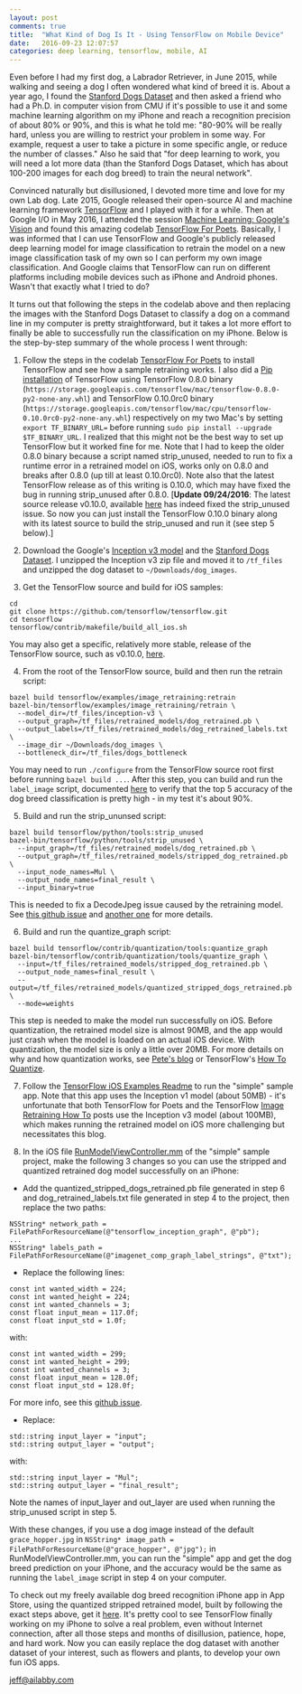 ```yaml
---
layout: post
comments: true
title:  "What Kind of Dog Is It - Using TensorFlow on Mobile Device"
date:   2016-09-23 12:07:57
categories: deep learning, tensorflow, mobile, AI
---
```


Even before I had my first dog, a Labrador Retriever, in June 2015, while walking and seeing a dog I often wondered what kind of breed it is. About a year ago, I found the [Stanford Dogs Dataset](http://vision.stanford.edu/aditya86/ImageNetDogs/) and then asked a friend who had a Ph.D. in computer vision from CMU if it's possible to use it and some machine learning algorithm on my iPhone and reach a recognition precision of about 80% or 90%, and this is what he told me: "80-90% will be really hard, unless you are willing to restrict your problem in some way. For example, request a user to take a picture in some specific angle, or reduce the number of classes." Also he said that "for deep learning to work, you will need a lot more data (than the Stanford Dogs Dataset, which has about 100-200 images for each dog breed) to train the neural network".

Convinced naturally but disillusioned, I devoted more time and love for my own Lab dog. Late 2015, Google released their open-source AI and machine learning framework [TensorFlow](https://www.tensorflow.org) and I played with it for a while. Then at Google I/O in May 2016, I attended the session [Machine Learning: Google's Vision](https://www.youtube.com/watch?v=Rnm83GqgqPE) and found this amazing codelab [TensorFlow For Poets](https://codelabs.developers.google.com/codelabs/tensorflow-for-poets). Basically, I was informed that I can use TensorFlow and Google's publicly released deep learning model for image classification to retrain the model on a new image classification task of my own so I can perform my own image classification. And Google claims that TensorFlow can run on different platforms including mobile devices such as iPhone and Android phones. Wasn't that exactly what I tried to do?

It turns out that following the steps in the codelab above and then replacing the images with the Stanford Dogs Dataset to classify a dog on a command line in my computer is pretty straightforward, but it takes a lot more effort to finally be able to successfully run the classification on my iPhone. Below is the step-by-step summary of the whole process I went through:

1. Follow the steps in the codelab [TensorFlow For Poets](https://codelabs.developers.google.com/codelabs/tensorflow-for-poets) to install TensorFlow and see how a sample retraining works. I also did a [Pip installation](https://www.tensorflow.org/versions/r0.10/get_started/os_setup.html#pip-installation) of TensorFlow using TensorFlow 0.8.0 binary (`https://storage.googleapis.com/tensorflow/mac/tensorflow-0.8.0-py2-none-any.whl`) and TensorFlow 0.10.0rc0 binary (`https://storage.googleapis.com/tensorflow/mac/cpu/tensorflow-0.10.0rc0-py2-none-any.whl`) respectively on my two Mac's by setting `export TF_BINARY_URL=` before running `sudo pip install --upgrade  $TF_BINARY_URL`. I realized that this might not be the best way to set up TensorFlow but it worked fine for me. Note that I had to keep the older 0.8.0 binary because a script named strip_unused, needed to run to fix a runtime error in a retrained model on iOS, works only on 0.8.0 and breaks after 0.8.0 (up till at least 0.10.0rc0). Note also that the latest TensorFlow release as of this writing is 0.10.0, which may have fixed the bug in running strip_unused after 0.8.0. [**Update 09/24/2016**: The latest source release v0.10.0, available [here](https://github.com/tensorflow/tensorflow/releases) has indeed fixed the strip_unused issue. So now you can just install the TensorFlow 0.10.0 binary along with its latest source to build the strip_unused and run it (see step 5 below).]

2. Download the Google's [Inception v3 model](https://storage.googleapis.com/download.tensorflow.org/models/inception_dec_2015.zip) and the [Stanford Dogs Dataset](http://vision.stanford.edu/aditya86/ImageNetDogs/). I unzipped the Inception v3 zip file and moved it to `/tf_files` and unzipped the dog dataset to `~/Downloads/dog_images`.

3. Get the TensorFlow source and build for iOS samples:
```
cd
git clone https://github.com/tensorflow/tensorflow.git
cd tensorflow
tensorflow/contrib/makefile/build_all_ios.sh
```
You may also get a specific, relatively more stable, release of the TensorFlow source, such as v0.10.0,  [here](https://github.com/tensorflow/tensorflow/releases).

4. From the root of the TensorFlow source, build and then run the retrain script:
```
bazel build tensorflow/examples/image_retraining:retrain
bazel-bin/tensorflow/examples/image_retraining/retrain \
  --model_dir=/tf_files/inception-v3 \
  --output_graph=/tf_files/retrained_models/dog_retrained.pb \
  --output_labels=/tf_files/retrained_models/dog_retrained_labels.txt \
  --image_dir ~/Downloads/dog_images \
  --bottleneck_dir=/tf_files/dogs_bottleneck
```
You may need to run `./configure` from the TensorFlow source root first before running `bazel build ...`. After this step, you can build and run the `label_image` script, documented [here](https://www.tensorflow.org/versions/r0.10/how_tos/image_retraining/index.html) to verify that the top 5 accuracy of the dog breed classification is pretty high - in my test it's about 90%.

5. Build and run the strip_ununsed script:
```
bazel build tensorflow/python/tools:strip_unused
bazel-bin/tensorflow/python/tools/strip_unused \
  --input_graph=/tf_files/retrained_models/dog_retrained.pb \
  --output_graph=/tf_files/retrained_models/stripped_dog_retrained.pb \
  --input_node_names=Mul \
  --output_node_names=final_result \
  --input_binary=true
```
This is needed to fix a DecodeJpeg issue caused by the retraining model. See [this github issue](https://github.com/tensorflow/tensorflow/issues/2883) and [another one](https://github.com/tensorflow/tensorflow/issues/3480) for more details.

6. Build and run the quantize_graph script:
```
bazel build tensorflow/contrib/quantization/tools:quantize_graph
bazel-bin/tensorflow/contrib/quantization/tools/quantize_graph \    
  --input=/tf_files/retrained_models/stripped_dog_retrained.pb \
  --output_node_names=final_result \
  --output=/tf_files/retrained_models/quantized_stripped_dogs_retrained.pb \
  --mode=weights
```
This step is needed to make the model run successfully on iOS. Before quantization, the retrained model size is almost 90MB, and the app would just crash when the model is loaded on an actual iOS device. With quantization, the model size is only a little over 20MB. For more details on why and how quantization works, see [Pete's blog](https://petewarden.com/2016/05/03/how-to-quantize-neural-networks-with-tensorflow/) or TensorFlow's [How To Quantize](https://www.tensorflow.org/versions/r0.10/how_tos/quantization/index.html).


7. Follow the [TensorFlow iOS Examples Readme](https://github.com/tensorflow/tensorflow/tree/master/tensorflow/contrib/ios_examples) to run the "simple" sample app. Note that this app uses the Inception v1 model (about 50MB) - it's unfortunate that both TensorFlow for Poets and the TensorFlow [Image Retraining How To](https://www.tensorflow.org/versions/r0.10/how_tos/image_retraining/index.html) posts use the Inception v3 model (about 100MB), which makes running the retrained model on iOS more challenging but necessitates this blog.

8. In the iOS file [RunModelViewController.mm](https://github.com/tensorflow/tensorflow/blob/master/tensorflow/contrib/ios_examples/simple/RunModelViewController.mm) of the "simple" sample project, make the following 3 changes so you can use the stripped and quantized retrained dog model successfully on an iPhone:
* Add the quantized_stripped_dogs_retrained.pb file generated in step 6 and dog_retrained_labels.txt file generated in step 4 to the project, then replace the two paths:
```
NSString* network_path = FilePathForResourceName(@"tensorflow_inception_graph", @"pb");
...
NSString* labels_path = FilePathForResourceName(@"imagenet_comp_graph_label_strings", @"txt");
```
* Replace the following lines:
```
const int wanted_width = 224;
const int wanted_height = 224;  
const int wanted_channels = 3;  
const float input_mean = 117.0f;  
const float input_std = 1.0f;  
```
with:
```
const int wanted_width = 299;  
const int wanted_height = 299;  
const int wanted_channels = 3;  
const float input_mean = 128.0f;  
const float input_std = 128.0f;  
```
For more info, see this [github issue](https://github.com/tensorflow/tensorflow/issues/2883).
* Replace:
```
std::string input_layer = "input";
std::string output_layer = "output";
```
with:
```
std::string input_layer = "Mul";
std::string output_layer = "final_result";
```
Note the names of input_layer and out_layer are used when running the strip_unused script in step 5.

With these changes, if you use a dog image instead of the default `grace_hopper.jpg` in `NSString* image_path = FilePathForResourceName(@"grace_hopper", @"jpg");` in RunModelViewController.mm, you can run the "simple" app and get the dog breed prediction on your iPhone, and the accuracy would be the same as running the `label_image` script in step 4 on your computer.

To check out my freely available dog breed recognition iPhone app in App Store, using the quantized stripped retrained model, built by following the exact steps above, get it [here](https://itunes.apple.com/us/app/dog-breeds-recognition-powered/id1150923794?mt=8). It's pretty cool to see TensorFlow finally working on my iPhone to solve a real problem, even without Internet connection, after all those steps and months of disillusion, patience, hope, and hard work. Now you can easily replace the dog dataset with another dataset of your interest, such as flowers and plants, to develop your own fun iOS apps.

jeff@ailabby.com
